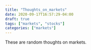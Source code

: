 ```yaml
---
title: "Thoughts_on_markets"
date: 2020-09-17T16:57:29-04:00
draft: true
tags: ["markets", "stocks"]
categories: ["markets"]
---
```


These are random thoughts on markets. 
